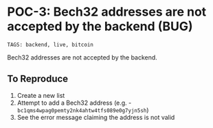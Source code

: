 # POC-3: Bech32 addresses are not accepted by the backend (BUG)

```
TAGS: backend, live, bitcoin
```

Bech32 addresses are not accepted by the backend.

## To Reproduce

1. Create a new list
2. Attempt to add a Bech32 address (e.g. - `bc1qms4wpag0pemty2nk4ahtw4tfs089e0g7yjn5sh`)
3. See the error message claiming the address is not valid
